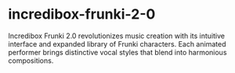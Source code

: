 # incredibox-frunki-2-0
Incredibox Frunki 2.0 revolutionizes music creation with its intuitive interface and expanded library of Frunki characters. Each animated performer brings distinctive vocal styles that blend into harmonious compositions.

